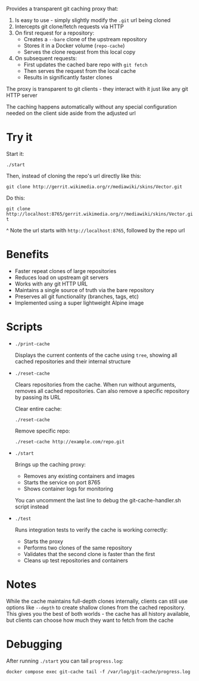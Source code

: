 Provides a transparent git caching proxy that:

1. Is easy to use - simply slightly modify the `.git` url being cloned
2. Intercepts git clone/fetch requests via HTTP
3. On first request for a repository:
   - Creates a `--bare` clone of the upstream repository
   - Stores it in a Docker volume (`repo-cache`)
   - Serves the clone request from this local copy
4. On subsequent requests:
   - First updates the cached bare repo with `git fetch`
   - Then serves the request from the local cache
   - Results in significantly faster clones

The proxy is transparent to git clients - they interact with it just like any git HTTP server

The caching happens automatically without any special configuration needed on the client side aside from the adjusted url

# Try it

Start it:

`./start`

Then, instead of cloning the repo's url directly like this:

`git clone http://gerrit.wikimedia.org/r/mediawiki/skins/Vector.git`

Do this:

`git clone http://localhost:8765/gerrit.wikimedia.org/r/mediawiki/skins/Vector.git`

^ Note the url starts with `http://localhost:8765`, followed by the repo url

# Benefits
- Faster repeat clones of large repositories
- Reduces load on upstream git servers
- Works with any git HTTP URL
- Maintains a single source of truth via the bare repository
- Preserves all git functionality (branches, tags, etc)
- Implemented using a super lightweight Alpine image

# Scripts

* `./print-cache` 

  Displays the current contents of the cache using `tree`, showing all cached repositories and their internal structure

* `./reset-cache`

  Clears repositories from the cache. When run without arguments, removes all cached repositories. Can also remove a specific repository by passing its URL

  Clear entire cache:

  `./reset-cache`

  Remove specific repo:

  `./reset-cache http://example.com/repo.git`

* `./start`

  Brings up the caching proxy:

  - Removes any existing containers and images
  - Starts the service on port 8765 
  - Shows container logs for monitoring

  You can uncomment the last line to debug the git-cache-handler.sh script instead

* `./test` 

  Runs integration tests to verify the cache is working correctly:

  - Starts the proxy
  - Performs two clones of the same repository
  - Validates that the second clone is faster than the first
  - Cleans up test repositories and containers

# Notes

While the cache maintains full-depth clones internally, clients can still use options like `--depth` to create shallow clones from the cached repository. This gives you the best of both worlds - the cache has all history available, but clients can choose how much they want to fetch from the cache

# Debugging

After running `./start` you can tail `progress.log`:

`docker compose exec git-cache tail -f /var/log/git-cache/progress.log`